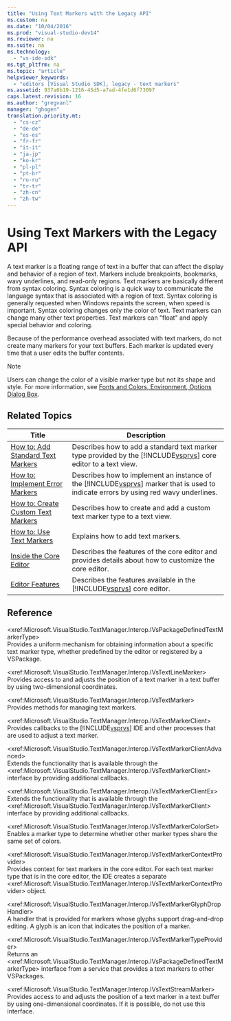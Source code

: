 ```yaml
---
title: "Using Text Markers with the Legacy API"
ms.custom: na
ms.date: "10/04/2016"
ms.prod: "visual-studio-dev14"
ms.reviewer: na
ms.suite: na
ms.technology: 
  - "vs-ide-sdk"
ms.tgt_pltfrm: na
ms.topic: "article"
helpviewer_keywords: 
  - "editors [Visual Studio SDK], legacy - text markers"
ms.assetid: 937a0b19-1216-45d5-a7ad-4fe1d6f73097
caps.latest.revision: 16
ms.author: "gregvanl"
manager: "ghogen"
translation.priority.mt: 
  - "cs-cz"
  - "de-de"
  - "es-es"
  - "fr-fr"
  - "it-it"
  - "ja-jp"
  - "ko-kr"
  - "pl-pl"
  - "pt-br"
  - "ru-ru"
  - "tr-tr"
  - "zh-cn"
  - "zh-tw"
---
```

# Using Text Markers with the Legacy API
A text marker is a floating range of text in a buffer that can affect the display and behavior of a region of text. Markers include breakpoints, bookmarks, wavy underlines, and read-only regions. Text markers are basically different from syntax coloring. Syntax coloring is a quick way to communicate the language syntax that is associated with a region of text. Syntax coloring is generally requested when Windows repaints the screen, when speed is important. Syntax coloring changes only the color of text. Text markers can change many other text properties. Text markers can "float" and apply special behavior and coloring.  
  
 Because of the performance overhead associated with text markers, do not create many markers for your text buffers. Each marker is updated every time that a user edits the buffer contents.  
  
> [!NOTE]
>  Users can change the color of a visible marker type but not its shape and style. For more information, see [Fonts and Colors, Environment, Options Dialog Box](../reference/fonts-and-colors--environment--options-dialog-box.md).  
  
## Related Topics  
  
|Title|Description|  
|-----------|-----------------|  
|[How to: Add Standard Text Markers](../extensibility/how-to--add-standard-text-markers.md)|Describes how to add a standard text marker type provided by the [!INCLUDE[vsprvs](../codequality/includes/vsprvs_md.md)] core editor to a text view.|  
|[How to: Implement Error Markers](../extensibility/how-to--implement-error-markers.md)|Describes how to implement an instance of the [!INCLUDE[vsprvs](../codequality/includes/vsprvs_md.md)] marker that is used to indicate errors by using red wavy underlines.|  
|[How to: Create Custom Text Markers](../extensibility/how-to--create-custom-text-markers.md)|Describes how to create and add a custom text marker type to a text view.|  
|[How to: Use Text Markers](../extensibility/how-to--use-text-markers.md)|Explains how to add text markers.|  
|[Inside the Core Editor](../extensibility/inside-the-core-editor.md)|Describes the features of the core editor and provides details about how to customize the core editor.|  
|[Editor Features](http://msdn.microsoft.com/bdac940d-1f14-4019-a01f-fd0bb3dc7198)|Describes the features available in the [!INCLUDE[vsprvs](../codequality/includes/vsprvs_md.md)] core editor.|  
  
## Reference  
 \<xref:Microsoft.VisualStudio.TextManager.Interop.IVsPackageDefinedTextMarkerType>  
 Provides a uniform mechanism for obtaining information about a specific text marker type, whether predefined by the editor or registered by a VSPackage.  
  
 \<xref:Microsoft.VisualStudio.TextManager.Interop.IVsTextLineMarker>  
 Provides access to and adjusts the position of a text marker in a text buffer by using two-dimensional coordinates.  
  
 \<xref:Microsoft.VisualStudio.TextManager.Interop.IVsTextMarker>  
 Provides methods for managing text markers.  
  
 \<xref:Microsoft.VisualStudio.TextManager.Interop.IVsTextMarkerClient>  
 Provides callbacks to the [!INCLUDE[vsprvs](../codequality/includes/vsprvs_md.md)] IDE and other processes that are used to adjust a text marker.  
  
 \<xref:Microsoft.VisualStudio.TextManager.Interop.IVsTextMarkerClientAdvanced>  
 Extends the functionality that is available through the \<xref:Microsoft.VisualStudio.TextManager.Interop.IVsTextMarkerClient> interface by providing additional callbacks.  
  
 \<xref:Microsoft.VisualStudio.TextManager.Interop.IVsTextMarkerClientEx>  
 Extends the functionality that is available through the \<xref:Microsoft.VisualStudio.TextManager.Interop.IVsTextMarkerClient> interface by providing additional callbacks.  
  
 \<xref:Microsoft.VisualStudio.TextManager.Interop.IVsTextMarkerColorSet>  
 Enables a marker type to determine whether other marker types share the same set of colors.  
  
 \<xref:Microsoft.VisualStudio.TextManager.Interop.IVsTextMarkerContextProvider>  
 Provides context for text markers in the core editor. For each text marker type that is in the core editor, the IDE creates a separate \<xref:Microsoft.VisualStudio.TextManager.Interop.IVsTextMarkerContextProvider> object.  
  
 \<xref:Microsoft.VisualStudio.TextManager.Interop.IVsTextMarkerGlyphDropHandler>  
 A handler that is provided for markers whose glyphs support drag-and-drop editing. A glyph is an icon that indicates the position of a marker.  
  
 \<xref:Microsoft.VisualStudio.TextManager.Interop.IVsTextMarkerTypeProvider>  
 Returns an \<xref:Microsoft.VisualStudio.TextManager.Interop.IVsPackageDefinedTextMarkerType> interface from a service that provides a text markers to other VSPackages.  
  
 \<xref:Microsoft.VisualStudio.TextManager.Interop.IVsTextStreamMarker>  
 Provides access to and adjusts the position of a text marker in a text buffer by using one-dimensional coordinates. If it is possible, do not use this interface.